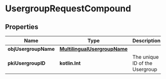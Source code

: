 
# UsergroupRequestCompound

## Properties
Name | Type | Description | Notes
------------ | ------------- | ------------- | -------------
**objUsergroupName** | [**MultilingualUsergroupName**](MultilingualUsergroupName.md) |  | 
**pkiUsergroupID** | **kotlin.Int** | The unique ID of the Usergroup |  [optional]



